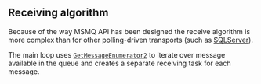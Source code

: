 ## Receiving algorithm

Because of the way MSMQ API has been designed the receive algorithm is more complex than for other polling-driven transports (such as [SQLServer](/nservicebus/sqlserver/)).

The main loop uses [`GetMessageEnumerator2`](https://msdn.microsoft.com/en-us/library/system.messaging.messagequeue.getmessageenumerator2) to iterate over message available in the queue and creates a separate receiving task for each message.
